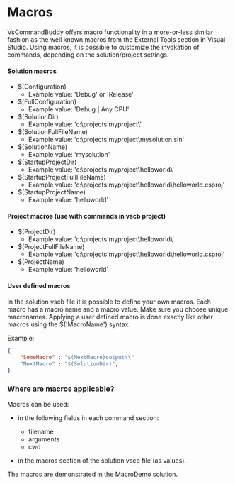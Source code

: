 # Macros

VsCommandBuddy offers macro functionality in a more-or-less similar fashion as the well known macros from the External Tools section in Visual Studio.
Using macros, it is possible to customize the invokation of commands, depending on the solution/project settings.

#### Solution macros
- $(Configuration)
	- Example value:  'Debug' or 'Release'
- $(FullConfiguration)
	- Example value:  'Debug | Any CPU' 
- $(SolutionDir)
	- Example value:  'c:\\projects\'myproject\\' 
- $(SolutionFullFileName)
	- Example value:  'c:\\projects\'myproject\\mysolution.sln' 
- $(SolutionName)
	- Example value:  'mysolution' 
- $(StartupProjectDir)
	- Example value:  'c:\\projects\'myproject\\helloworld\\' 
- $(StartupProjectFullFileName)
	- Example value:  'c:\\projects\'myproject\\helloworld\\helloworld.csproj' 
- $(StartupProjectName)
	- Example value:  'helloworld' 

#### Project macros (use with commands in vscb project)
- $(ProjectDir)
	- Example value:  'c:\\projects\'myproject\\helloworld\\' 
- $(ProjectFullFileName)
	- Example value:  'c:\\projects\'myproject\\helloworld\\helloworld.csproj' 
- $(ProjectName)
	- Example value:  'helloworld' 

#### User defined macros
In the solution vscb file it is possible to define your own macros. Each macro has a macro name and a macro value. Make sure you choose unique macronames.
Applying a user defined macro is done exactly like other macros using the $('MacroName') syntax.

Example:
```json
{
	"SomeMacro" : "$(NextMacro)output\\"
	"NextMacro" : "$(SolutionDir)",
}

```


### Where are macros applicable?
Macros can be used:
- in the following fields in each command section:
  - filename
  - arguments
  - cwd

- in the macros section of the solution vscb file (as values).

The macros are demonstrated in the MacroDemo solution.
